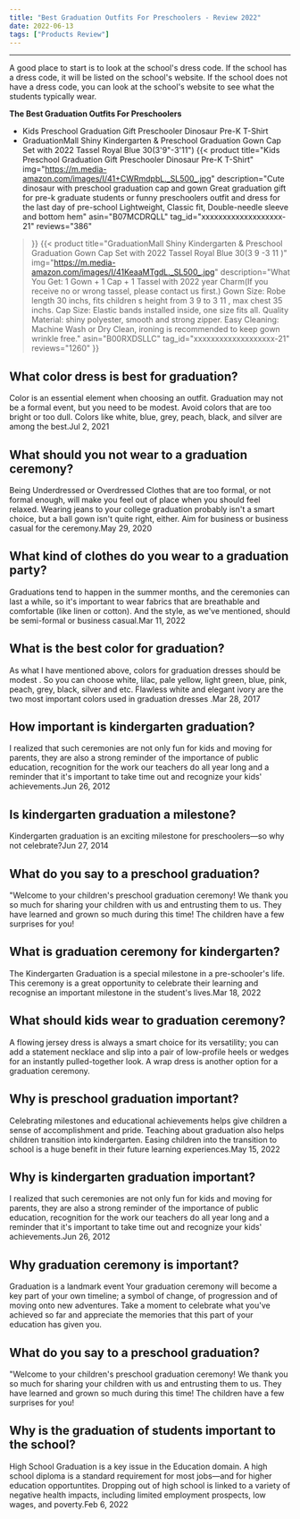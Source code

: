 ```yaml
---
title: "Best Graduation Outfits For Preschoolers - Review 2022"
date: 2022-06-13
tags: ["Products Review"]
---
```


---


A good place to start is to look at the school's dress code. If the school has a dress code, it will be listed on the school's website. If the school does not have a dress code, you can look at the school's website to see what the students typically wear.

**The Best Graduation Outfits For Preschoolers**
* Kids Preschool Graduation Gift Preschooler Dinosaur Pre-K T-Shirt
* GraduationMall Shiny Kindergarten & Preschool Graduation Gown Cap Set with 2022 Tassel Royal Blue 30(3'9"-3'11")
{{< product 
title="Kids Preschool Graduation Gift Preschooler Dinosaur Pre-K T-Shirt"
img="https://m.media-amazon.com/images/I/41+CWRmdpbL._SL500_.jpg"
description="Cute dinosaur with preschool graduation cap and gown Great graduation gift for pre-k graduate students or funny preschoolers outfit and dress for the last day of pre-school Lightweight, Classic fit, Double-needle sleeve and bottom hem"
asin="B07MCDRQLL"
tag_id="xxxxxxxxxxxxxxxxxxx-21"
reviews="386"
>}} 
{{< product 
title="GraduationMall Shiny Kindergarten & Preschool Graduation Gown Cap Set with 2022 Tassel Royal Blue 30(3 9 -3 11 )"
img="https://m.media-amazon.com/images/I/41KeaaMTgdL._SL500_.jpg"
description="What You Get: 1 Gown + 1 Cap + 1 Tassel with 2022 year Charm(If you receive no or wrong tassel, please contact us first.) Gown Size: Robe length 30 inchs, fits children s height from 3 9  to 3 11 , max chest 35 inchs. Cap Size: Elastic bands installed inside, one size fits all. Quality Material: shiny polyester, smooth and strong zipper. Easy Cleaning: Machine Wash or Dry Clean, ironing is recommended to keep gown wrinkle free."
asin="B00RXDSLLC"
tag_id="xxxxxxxxxxxxxxxxxxx-21"
reviews="1260"
>}} 
## What color dress is best for graduation?
Color is an essential element when choosing an outfit. Graduation may not be a formal event, but you need to be modest. Avoid colors that are too bright or too dull. Colors like white, blue, grey, peach, black, and silver are among the best.Jul 2, 2021

## What should you not wear to a graduation ceremony?
Being Underdressed or Overdressed Clothes that are too formal, or not formal enough, will make you feel out of place when you should feel relaxed. Wearing jeans to your college graduation probably isn't a smart choice, but a ball gown isn't quite right, either. Aim for business or business casual for the ceremony.May 29, 2020

## What kind of clothes do you wear to a graduation party?
Graduations tend to happen in the summer months, and the ceremonies can last a while, so it's important to wear fabrics that are breathable and comfortable (like linen or cotton). And the style, as we've mentioned, should be semi-formal or business casual.Mar 11, 2022

## What is the best color for graduation?
As what I have mentioned above, colors for graduation dresses should be modest . So you can choose white, lilac, pale yellow, light green, blue, pink, peach, grey, black, silver and etc. Flawless white and elegant ivory are the two most important colors used in graduation dresses .Mar 28, 2017

## How important is kindergarten graduation?
I realized that such ceremonies are not only fun for kids and moving for parents, they are also a strong reminder of the importance of public education, recognition for the work our teachers do all year long and a reminder that it's important to take time out and recognize your kids' achievements.Jun 26, 2012

## Is kindergarten graduation a milestone?
Kindergarten graduation is an exciting milestone for preschoolers—so why not celebrate?Jun 27, 2014

## What do you say to a preschool graduation?
"Welcome to your children's preschool graduation ceremony! We thank you so much for sharing your children with us and entrusting them to us. They have learned and grown so much during this time! The children have a few surprises for you!

## What is graduation ceremony for kindergarten?
The Kindergarten Graduation is a special milestone in a pre-schooler's life. This ceremony is a great opportunity to celebrate their learning and recognise an important milestone in the student's lives.Mar 18, 2022

## What should kids wear to graduation ceremony?
A flowing jersey dress is always a smart choice for its versatility; you can add a statement necklace and slip into a pair of low-profile heels or wedges for an instantly pulled-together look. A wrap dress is another option for a graduation ceremony.

## Why is preschool graduation important?
Celebrating milestones and educational achievements helps give children a sense of accomplishment and pride. Teaching about graduation also helps children transition into kindergarten. Easing children into the transition to school is a huge benefit in their future learning experiences.May 15, 2022

## Why is kindergarten graduation important?
I realized that such ceremonies are not only fun for kids and moving for parents, they are also a strong reminder of the importance of public education, recognition for the work our teachers do all year long and a reminder that it's important to take time out and recognize your kids' achievements.Jun 26, 2012

## Why graduation ceremony is important?
Graduation is a landmark event Your graduation ceremony will become a key part of your own timeline; a symbol of change, of progression and of moving onto new adventures. Take a moment to celebrate what you've achieved so far and appreciate the memories that this part of your education has given you.

## What do you say to a preschool graduation?
"Welcome to your children's preschool graduation ceremony! We thank you so much for sharing your children with us and entrusting them to us. They have learned and grown so much during this time! The children have a few surprises for you!

## Why is the graduation of students important to the school?
High School Graduation is a key issue in the Education domain. A high school diploma is a standard requirement for most jobs—and for higher education opportuntites. Dropping out of high school is linked to a variety of negative health impacts, including limited employment prospects, low wages, and poverty.Feb 6, 2022

